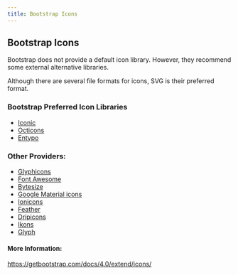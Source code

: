 ```yaml
---
title: Bootstrap Icons
---
```

## Bootstrap Icons

Bootstrap does not provide a default icon library. However, they recommend some external alternative libraries.

Although there are several file formats for icons, SVG is their preferred format.

### Bootstrap Preferred Icon Libraries

* [Iconic](https://useiconic.com/open/)
* [Octicons](https://octicons.github.com/)
* [Entypo](http://www.entypo.com/)

### Other Providers:

* [Glyphicons](https://glyphicons.com/)
* [Font Awesome](http://fontawesome.io/)
* [Bytesize](https://github.com/danklammer/bytesize-icons)
* [Google Material icons](https://material.io/icons/)
* [Ionicons](http://ionicons.com/)
* [Feather](https://feathericons.com/)
* [Dripicons](http://demo.amitjakhu.com/dripicons/)
* [Ikons](http://ikons.piotrkwiatkowski.co.uk/)
* [Glyph](http://glyph.smarticons.co/)

#### More Information:
https://getbootstrap.com/docs/4.0/extend/icons/


